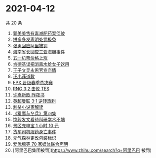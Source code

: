 # 2021-04-12

共 20 条

<!-- BEGIN ZHIHUSEARCH -->
<!-- 最后更新时间 Mon Apr 12 2021 15:06:04 GMT+0800 (China Standard Time) -->
1. [郭美美售有毒减肥药案侦破](https://www.zhihu.com/search?q=郭美美)
1. [拼多多发声明处罚极兔](https://www.zhihu.com/search?q=极兔)
1. [张勇回应阿里被罚](https://www.zhihu.com/search?q=阿里巴巴被罚)
1. [海南省长回应三亚海胆事件](https://www.zhihu.com/search?q=三亚海胆)
1. [五一机票价格上涨](https://www.zhihu.com/search?q=五一机票)
1. [肯德基误把消毒水给女子饮用](https://www.zhihu.com/search?q=肯德基消毒水)
1. [王子文吴永恩官宣恋情](https://www.zhihu.com/search?q=王子文吴永恩)
1. [汪小菲道歉](https://www.zhihu.com/search?q=汪小菲)
1. [FPX 晋级春季总决赛](https://www.zhihu.com/search?q=edg)
1. [RNG 3:2 击败 TES](https://www.zhihu.com/search?q=rng)
1. [许嵩新歌 昨夜书](https://www.zhihu.com/search?q=昨夜书)
1. [英超曼联 3:1 逆转热刺](https://www.zhihu.com/search?q=曼联)
1. [刺杀小说家解读](https://www.zhihu.com/search?q=刺杀小说家解读)
1. [《猎鹰与冬兵》第四集](https://www.zhihu.com/search?q=猎鹰与冬兵)
1. [饶毅发文看待科研学术不端](https://www.zhihu.com/search?q=饶毅)
1. [景区充电宝 1 小时 10 元](https://www.zhihu.com/search?q=共享充电宝)
1. [货车司机服药身亡事件](https://www.zhihu.com/search?q=货车司机服药身亡)
1. [元气森林更改包装标识](https://www.zhihu.com/search?q=元气森林改包装)
1. [爱优腾等 70 家媒体联合声明](https://www.zhihu.com/search?q=爱优腾声明)
1. [阿里巴巴集团被罚](https://www.zhihu.com/search?q=阿里巴巴 被罚)
<!-- END ZHIHUSEARCH -->

